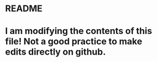# README #
# I am modifying the contents of this file! Not a good practice to make edits directly on github.
